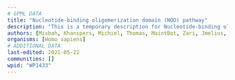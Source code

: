 ```yaml
---
# GPML DATA
title: "Nucleotide-binding oligomerization domain (NOD) pathway"
description: "This is a temporary description for Nucleotide-binding oligomerization domain (NOD) pathway"
authors: [Misbah, Khanspers, Michiel, Thomas, MaintBot, Zari, Jmelius, Evelo, Eweitz]
organisms: [Homo sapiens]
# ADDITIONAL DATA
last-edited: 2021-05-22
communities: []
wpid: "WP1433"
---
```

